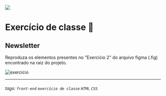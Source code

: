 ![]()<img src ="https://i.ibb.co/HxbwZMt/photoshop-capa-codelab.png" >

# Exercício de classe 🏫

## Newsletter

Reproduza os elementos presentes no "Exercício 2" do arquivo figma (.fig) encontrado na raiz do projeto.

![exercicio](https://i.imgur.com/KMqyqKX.png)

---

###### tags: `front-end` `exercício de classe` `HTML` `CSS`
